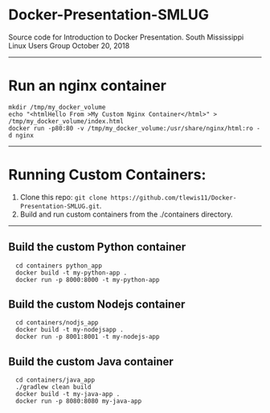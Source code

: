 # Docker-Presentation-SMLUG

Source code for Introduction to Docker Presentation. 
South Mississippi Linux Users Group 
October 20, 2018 

--- 
# Run an nginx container

```
mkdir /tmp/my_docker_volume
echo "<htmlHello From >My Custom Nginx Container</html>" > /tmp/my_docker_volume/index.html
docker run -p80:80 -v /tmp/my_docker_volume:/usr/share/nginx/html:ro -d nginx
```
---

# Running Custom Containers: 
  1. Clone this repo: `git clone https://github.com/tlewis11/Docker-Presentation-SMLUG.git`.
  2. Build and run custom containers from the ./containers directory.
--- 

## Build the custom Python container 
  ```
    cd containers python_app
    docker build -t my-python-app .
    docker run -p 8000:8000 -t my-python-app 
  ```

## Build the custom Nodejs container
  ```
    cd containers/nodjs_app
    docker build -t my-nodejsapp .
    docker run -p 8001:8001 -t my-nodejs-app 
  ```

## Build the custom Java container
  ```
    cd containers/java_app
    ./gradlew clean build
    docker build -t my-java-app .
    docker run -p 8080:8080 my-java-app
  ```
